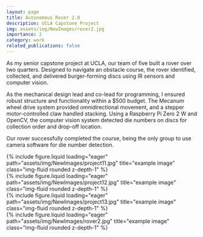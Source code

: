 ```yaml
---
layout: page
title: Autonomous Rover 2.0
description: UCLA Capstone Project
img: assets/img/NewImages/rover2.jpg
importance: 2
category: work
related_publications: false
---
```


As my senior capstone project at UCLA, our team of five built a rover over two quarters. Designed to navigate an obstacle course, the rover identified, collected, and delivered burger-forming discs using IR sensors and computer vision. 

As the mechanical design lead and co-lead for programming, I ensured robust structure and functionality within a $500 budget. The Mecanum wheel drive system provided omnidirectional movement, and a stepper motor-controlled claw handled stacking. Using a Raspberry Pi Zero 2 W and OpenCV, the computer vision system detected die numbers on discs for collection order and drop-off location. 

 Our rover successfully completed the course, being the only group to use camera software for die number detection.
<div class="row">
    <div class="col-sm mt-3 mt-md-0">
        {% include figure.liquid loading="eager" path="assets/img/NewImages/project11.jpg" title="example image" class="img-fluid rounded z-depth-1" %}
    </div>
    <div class="col-sm mt-3 mt-md-0">
        {% include figure.liquid loading="eager" path="assets/img/NewImages/project12.jpg" title="example image" class="img-fluid rounded z-depth-1" %}
    </div>
    <div class="col-sm mt-3 mt-md-0">
        {% include figure.liquid loading="eager" path="assets/img/NewImages/project13.jpg" title="example image" class="img-fluid rounded z-depth-1" %}
    </div>
</div>
<div class="caption">
</div>
<div class="row">
    <div class="col-sm mt-3 mt-md-0">
        {% include figure.liquid loading="eager" path="assets/img/NewImages/rover2.jpg" title="example image" class="img-fluid rounded z-depth-1" %}
    </div>
</div>


